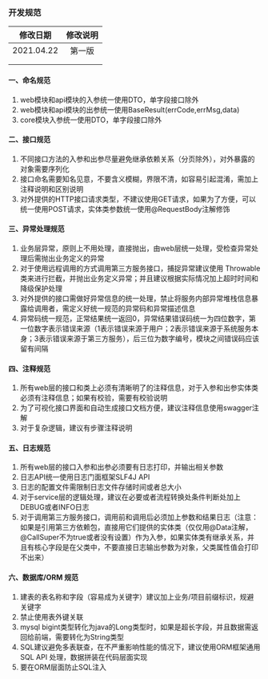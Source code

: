 ### 开发规范



|  修改日期  | 修改说明 |
| :--------: | :------: |
| 2021.04.22 |  第一版  |
|            |          |
|            |          |



#### 一、命名规范

1. web模块和api模块的入参统一使用DTO，单字段接口除外
2. web模块和api模块的出参统一使用BaseResult(errCode,errMsg,data)
3. core模块入参统一使用DTO，单字段接口除外

#### 二、接口规范

1. 不同接口方法的入参和出参尽量避免继承依赖关系（分页除外），对外暴露的对象需要序列化
2. 接口命名需要知名见意，不要含义模糊，界限不清，如容易引起混淆，需加上注释说明和区别说明
3. 对外提供的HTTP接口请求类型，不建议使用GET请求，如果为了方便，可以统一使用POST请求，实体类参数统一使用@RequestBody注解修饰

#### 三、异常处理规范

1. 业务层异常，原则上不用处理，直接抛出，由web层统一处理，受检查异常处理后需抛出业务定义的异常
2. 对于使用远程调用的方式调用第三方服务接口，捕捉异常建议使用 Throwable类来进行拦截，并抛出业务定义异常；并且建议根据实际情况加上超时时间和降级保护处理
3. 对外提供的接口需做好异常信息的统一处理，禁止将服务内部异常堆栈信息暴露给调用者，需定义好统一规范的异常码和异常描述信息
4. 异常码统一规范，正常结果统一返回0，异常结果错误码统一为四位数字，第一位数字表示错误来源（1表示错误来源于用户；2表示错误来源于系统服务本身；3表示错误来源于第三方服务），后三位为数字编号，模块之间错误码应该留有间隔

#### 四、注释规范

1. 所有web层的接口和类上必须有清晰明了的注释信息，对于入参和出参实体类必须有注释信息；如果有校验，需要有校验说明
2. 为了可视化接口界面和自动生成接口文档方便，建议注释信息使用swagger注解
3. 对于复杂逻辑，建议有步骤注释说明

#### 五、日志规范

1. 所有web层的接口入参和出参必须要有日志打印，并输出相关参数
2. 日志API统一使用日志门面框架SLF4J API
3. 日志的配置文件需限制日志文件存储时间或者总大小
4. 对于service层的逻辑处理，建议在必要或者流程转换处条件判断处加上DEBUG或者INFO日志
5. 对于调用第三方服务接口，调用前和调用后必须加上参数和结果日志（注意：如果是引用第三方依赖包，直接用它们提供的实体类（仅仅用@Data注解，@CallSuper不为true或者没有设置）作为入参，如果实体类有继承关系，并且有核心字段是在父类中，不要直接日志输出参数为对象，父类属性值会打印不出来）

#### 六、数据库/ORM 规范

1. 建表的表名称和字段（容易成为关键字）建议加上业务/项目前缀标识，规避关键字
2. 禁止使用表外键关联
3. mysql bigint类型转化为java的Long类型时，如果是超长字段，并且数据需返回给前端，需要转化为String类型
4. SQL建议避免多表联查，在不严重影响性能的情况下，建议使用ORM框架通用SQL API 处理，数据拼装在代码层面实现
5. 要在ORM层面防止SQL注入



